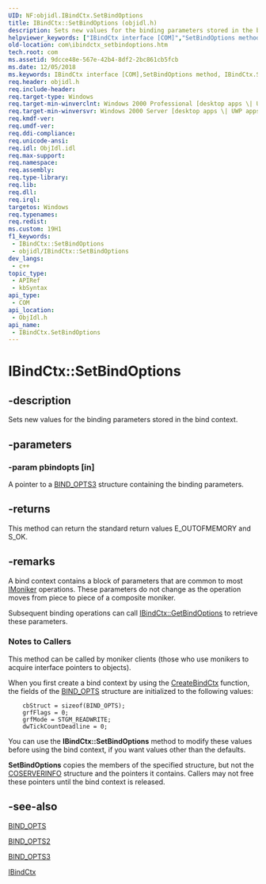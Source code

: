 ```yaml
---
UID: NF:objidl.IBindCtx.SetBindOptions
title: IBindCtx::SetBindOptions (objidl.h)
description: Sets new values for the binding parameters stored in the bind context.
helpviewer_keywords: ["IBindCtx interface [COM]","SetBindOptions method","IBindCtx.SetBindOptions","IBindCtx::SetBindOptions","SetBindOptions","SetBindOptions method [COM]","SetBindOptions method [COM]","IBindCtx interface","_com_ibindctx_setbindoptions","com.ibindctx_setbindoptions","objidl/IBindCtx::SetBindOptions"]
old-location: com\ibindctx_setbindoptions.htm
tech.root: com
ms.assetid: 9dcce48e-567e-42b4-8df2-2bc861cb5fcb
ms.date: 12/05/2018
ms.keywords: IBindCtx interface [COM],SetBindOptions method, IBindCtx.SetBindOptions, IBindCtx::SetBindOptions, SetBindOptions, SetBindOptions method [COM], SetBindOptions method [COM],IBindCtx interface, _com_ibindctx_setbindoptions, com.ibindctx_setbindoptions, objidl/IBindCtx::SetBindOptions
req.header: objidl.h
req.include-header: 
req.target-type: Windows
req.target-min-winverclnt: Windows 2000 Professional [desktop apps \| UWP apps]
req.target-min-winversvr: Windows 2000 Server [desktop apps \| UWP apps]
req.kmdf-ver: 
req.umdf-ver: 
req.ddi-compliance: 
req.unicode-ansi: 
req.idl: ObjIdl.idl
req.max-support: 
req.namespace: 
req.assembly: 
req.type-library: 
req.lib: 
req.dll: 
req.irql: 
targetos: Windows
req.typenames: 
req.redist: 
ms.custom: 19H1
f1_keywords:
 - IBindCtx::SetBindOptions
 - objidl/IBindCtx::SetBindOptions
dev_langs:
 - c++
topic_type:
 - APIRef
 - kbSyntax
api_type:
 - COM
api_location:
 - ObjIdl.h
api_name:
 - IBindCtx.SetBindOptions
---
```


# IBindCtx::SetBindOptions


## -description

Sets new values for the binding parameters stored in the bind context.

## -parameters

### -param pbindopts [in]

A pointer to a [BIND_OPTS3](./ns-objidl-bind_opts3~r1.md) structure containing the binding parameters.

## -returns

This method can return the standard return values E_OUTOFMEMORY and S_OK.

## -remarks

A bind context contains a block of parameters that are common to most <a href="/windows/desktop/api/objidl/nn-objidl-imoniker">IMoniker</a> operations. These parameters do not change as the operation moves from piece to piece of a composite moniker.

Subsequent binding operations can call <a href="/windows/desktop/api/objidl/nf-objidl-ibindctx-getbindoptions">IBindCtx::GetBindOptions</a> to retrieve these parameters.

<h3><a id="Notes_to_Callers"></a><a id="notes_to_callers"></a><a id="NOTES_TO_CALLERS"></a>Notes to Callers</h3>
This method can be called by moniker clients (those who use monikers to acquire interface pointers to objects).

When you first create a bind context by using the <a href="/windows/desktop/api/objbase/nf-objbase-createbindctx">CreateBindCtx</a> function, the fields of the <a href="/windows/desktop/api/objidl/ns-objidl-bind_opts">BIND_OPTS</a> structure are initialized to the following values:

<pre class="syntax" xml:space="preserve"><code>    cbStruct = sizeof(BIND_OPTS); 
    grfFlags = 0; 
    grfMode = STGM_READWRITE; 
    dwTickCountDeadline = 0; 
</code></pre>
You can use the <b>IBindCtx::SetBindOptions</b> method to modify these values before using the bind context, if you want values other than the defaults.

<b>SetBindOptions</b> copies the members of the specified structure, but not the <a href="/windows/desktop/api/objidl/ns-objidl-coserverinfo">COSERVERINFO</a> structure and the pointers it contains. Callers may not free these pointers until the bind context is released.

## -see-also

<a href="/windows/desktop/api/objidl/ns-objidl-bind_opts">BIND_OPTS</a>



[BIND_OPTS2](./ns-objidl-bind_opts2~r1.md)



[BIND_OPTS3](./ns-objidl-bind_opts3~r1.md)



<a href="/windows/desktop/api/objidl/nn-objidl-ibindctx">IBindCtx</a>
